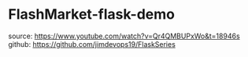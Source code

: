 # FlashMarket-flask-demo
source: https://www.youtube.com/watch?v=Qr4QMBUPxWo&t=18946s
github: https://github.com/jimdevops19/FlaskSeries

